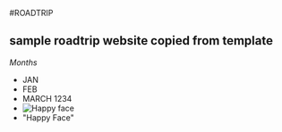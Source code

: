 #ROADTRIP
## sample roadtrip website copied from template
*Months*
* JAN
* FEB
* MARCH 1234
* ![Happy face](https://www.w3schools.com/html/pic_trulli.jpg)
*  "Happy Face"
